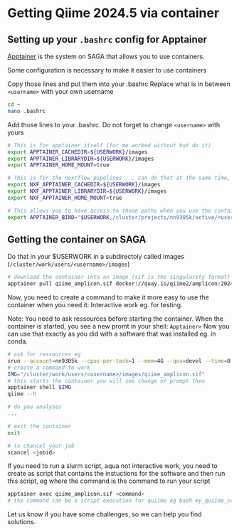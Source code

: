 # Getting Qiime 2024.5 via container

## Setting up your `.bashrc` config for Apptainer

[Apptainer](https://apptainer.org/) is the system on SAGA that allows you to use containers.

Some configuration is necessary to make it easier to use containers

Copy those lines and put them into your .bashrc
Replace what is in between `<username>` with your own username

```bash
cd ~
nano .bashrc
```

Add those lines to your .bashrc. Do not forget to change `<username>` with yours 
```bash
# This is for apptainer itself (for me worked without but do it)
export APPTAINER_CACHEDIR=${USERWORK}/images
export APPTAINER_LIBRARYDIR=${USERWORK}/images
export APPTAINER_HOME_MOUNT=true

# This is for the nextflow pipelines ... can do that at the same time, it will be done!
export NXF_APPTAINER_CACHEDIR=${USERWORK}/images
export NXF_APPTAINER_LIBRARYDIR=${USERWORK}/images
export NXF_APPTAINER_HOME_MOUNT=true

# This allows you to have access to those paths when you use the container. If you need more add those
export APPTAINER_BIND="$USERWORK,/cluster/projects/nn9305k/active/<username>,/cluster/projects/nn9305k/db_flatfiles"
```

## Getting the container on SAGA

Do that in your $USERWORK  in a subdirectoly called images (`/cluster/work/users/<username>/images`)

```bash
# download the container into an image (sif is the singularity format) 
apptainer pull qiime_amplicon.sif docker://quay.io/qiime2/amplicon:2024.5
```

Now, you need to create a command to make it more easy to use the container when you need it:
Interactive work eg. for testing.

Note: You need to ask ressources before starting the container.
When the container is started, you see a new promt in your shell: `Apptainer>`
Now you can use that exactly as you did with a software that was installed eg. in conda. 

```bash
# ask for ressources eg
srun --account=nn9305k --cpus-per-task=1 --mem=4G --qos=devel --time=0:30:00 --pty bash -i
# create a command to work 
IMG="/cluster/work/users/<username>/images/qiime_amplicon.sif"
# this starts the container you will see change of prompt then
apptainer shell $IMG
qiime --h

# do you analyses
...

# exit the container 
exit 

# to chancel your job 
scancel <jobid> 
```

<!--
 Command to reproduce with apptainer 
docker run -t -i -v $(pwd):/data quay.io/qiime2/amplicon:2024.5 qiime
-v bind mount a volume
-t allocate pseudo-TTY
-i interactive (keep STDIN open even if not attached) 

> should work ok in interactive then

Possible options to add -f --compat for fakeroot and docker compatibility if problem
-->

If you need to run a slurm script, aqua not interactive work,
you need to create as script that contains the instuctions for the 
software and then run this script, eg where the command is the command to run your script

```bash
apptainer exec qiime_amplicon.sif <command> 
# the command can be a script execution for quiime eg bash my_quiime_script.sh
```

Let us know if you have some challenges, so we can help you find solutions.
